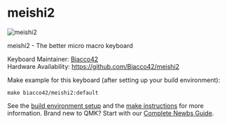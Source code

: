 # meishi2

![meishi2](https://i.imgur.com/lG5iI3m.jpg)

meishi2 - The better micro macro keyboard

Keyboard Maintainer: [Biacco42](https://github.com/Biacco42)  
Hardware Availability: https://github.com/Biacco42/meishi2

Make example for this keyboard (after setting up your build environment):

    make biacco42/meishi2:default

See the [build environment setup](https://docs.qmk.fm/#/getting_started_build_tools) and the [make instructions](https://docs.qmk.fm/#/getting_started_make_guide) for more information. Brand new to QMK? Start with our [Complete Newbs Guide](https://docs.qmk.fm/#/newbs).

